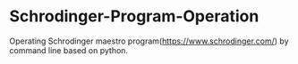 # Schrodinger-Program-Operation
Operating Schrodinger maestro program(https://www.schrodinger.com/) by command line based on python.

